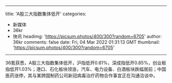 
---
title: 'A股三大指数集体低开'
categories: 
 - 新媒体
 - 36kr
 - 快讯
headimg: 'https://picsum.photos/400/300?random=6705'
author: 36kr
comments: false
date: Fri, 04 Mar 2022 01:31:13 GMT
thumbnail: 'https://picsum.photos/400/300?random=6705'
---

<div>   
36氪获悉，A股三大指数集体低开，沪指低开0.61%，深成指低开0.85%，创业板指低开1.03%；港口、石化板块领涨，汽车、电力设备、白酒板块跌幅居前；中国医药涨停，其与某跨国制药公司新冠病毒治疗药物合作事宜正在沟通洽谈中。  
</div>
            